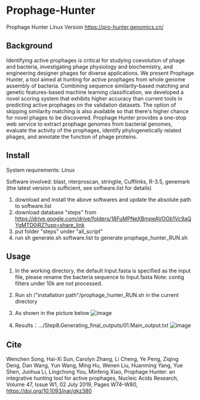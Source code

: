 # Prophage-Hunter
Prophage Hunter Linux Version
https://pro-hunter.genomics.cn/
## Background

Identifying active prophages is critical for studying coevolution of phage and bacteria, investigating phage physiology and biochemistry, and engineering designer phages for diverse applications. We present Prophage Hunter, a tool aimed at hunting for active prophages from whole genome assembly of bacteria. Combining sequence similarity-based matching and genetic features-based machine learning classification, we developed a novel scoring system that exhibits higher accuracy than current tools in predicting active prophages on the validation datasets. The option of skipping similarity matching is also available so that there's higher chance for novel phages to be discovered. Prophage Hunter provides a one-stop web service to extract prophage genomes from bacterial genomes, evaluate the activity of the prophages, identify phylogenetically related phages, and annotate the function of phage proteins.

## Install

System requirements: Linux

Software involved: blast, nterproscan, stringtie, Cufflinks, R-3.5, genemark (the latest version is sufficient, see software.list for details)
1. download and install the above softwares and update the absolute path to software.list
2. download database "steps" from https://drive.google.com/drive/folders/18FuMPNeXBmpeAVOOb1Vc9aQYgMTD0iRZ?usp=share_link
3. put folder "steps" under "all_script"
4. run sh generate.sh software.list to generate prophage_hunter_RUN.sh

## Usage

1. In the working directory, the default Input.fasta is specified as the input file, please rename the bacteria sequence to Input.fasta
Note: contig filters under 10k are not processed.

2. Run sh /"installation path"/prophage_hunter_RUN.sh in the current directory

3. As shown in the picture below
![image](https://user-images.githubusercontent.com/122762987/236393472-82576f87-0d44-4a4d-9971-2c1a43426ae5.png)

4. Results：.../Step8.Generating_final_outputs/01.Main_output.txt
![image](https://user-images.githubusercontent.com/122762987/236393765-4032b9f7-68a4-4342-9908-25c2fa7bac9b.png)

## Cite

Wenchen Song, Hai-Xi Sun, Carolyn Zhang, Li Cheng, Ye Peng, Ziqing Deng, Dan Wang, Yun Wang, Ming Hu, Wenen Liu, Huanming Yang, Yue Shen, Junhua Li, Lingchong You, Minfeng Xiao, Prophage Hunter: an integrative hunting tool for active prophages, Nucleic Acids Research, Volume 47, Issue W1, 02 July 2019, Pages W74–W80, https://doi.org/10.1093/nar/gkz380
